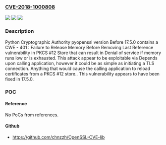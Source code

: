 ### [CVE-2018-1000808](https://cve.mitre.org/cgi-bin/cvename.cgi?name=CVE-2018-1000808)
![](https://img.shields.io/static/v1?label=Product&message=n%2Fa&color=blue)
![](https://img.shields.io/static/v1?label=Version&message=n%2Fa&color=blue)
![](https://img.shields.io/static/v1?label=Vulnerability&message=n%2Fa&color=brighgreen)

### Description

Python Cryptographic Authority pyopenssl version Before 17.5.0 contains a CWE - 401 : Failure to Release Memory Before Removing Last Reference vulnerability in PKCS #12 Store that can result in Denial of service if memory runs low or is exhausted. This attack appear to be exploitable via Depends upon calling application, however it could be as simple as initiating a TLS connection. Anything that would cause the calling application to reload certificates from a PKCS #12 store.. This vulnerability appears to have been fixed in 17.5.0.

### POC

#### Reference
No PoCs from references.

#### Github
- https://github.com/chnzzh/OpenSSL-CVE-lib

